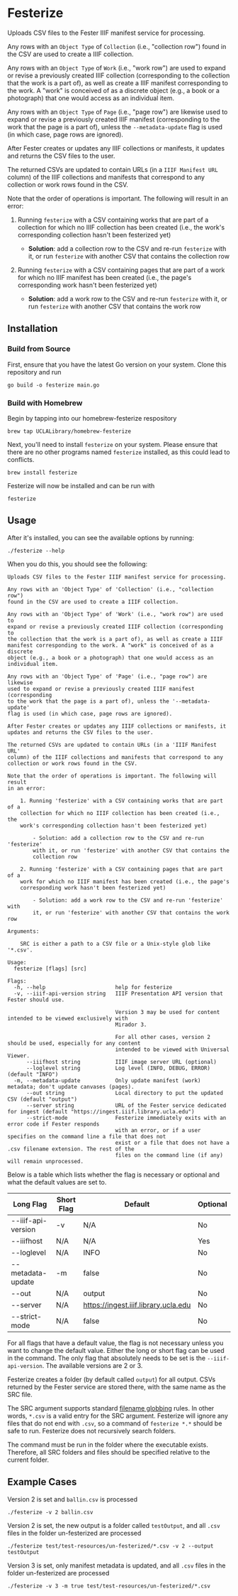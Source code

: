 # Festerize

Uploads CSV files to the Fester IIIF manifest service for processing.

Any rows with an `Object Type` of `Collection` (i.e., "collection row") found in the CSV are used to create a IIIF collection.

Any rows with an `Object Type` of `Work` (i.e., "work row") are used to expand or revise a previously created IIIF collection (corresponding to the collection that the work is a part of), as well as create a IIIF manifest corresponding to the work. A "work" is conceived of as a discrete object (e.g., a book or a photograph) that one would access as an individual item.

Any rows with an `Object Type` of `Page` (i.e., "page row") are likewise used to expand or revise a previously created IIIF manifest (corresponding to the work that the page is a part of), unless the `--metadata-update` flag is used (in which case, page rows are ignored).

After Fester creates or updates any IIIF collections or manifests, it updates and returns the CSV files to the user.

The returned CSVs are updated to contain URLs (in a `IIIF Manifest URL` column) of the IIIF collections and manifests that correspond to any collection or work rows found in the CSV.

Note that the order of operations is important. The following will result in an error:

1. Running `festerize` with a CSV containing works that are part of a collection for which no IIIF collection has been created (i.e., the work's corresponding collection hasn't been festerized yet)

    - **Solution**: add a collection row to the CSV and re-run `festerize` with it, or run `festerize` with another CSV that contains the collection row

1. Running `festerize` with a CSV containing pages that are part of a work for which no IIIF manifest has been created (i.e., the page's corresponding work hasn't been festerized yet)

    - **Solution**: add a work row to the CSV and re-run `festerize` with it, or run `festerize` with another CSV that contains the work row

## Installation

### Build from Source

First, ensure that you have the latest Go version on your system. Clone this repository and run 

    go build -o festerize main.go

### Build with Homebrew

Begin by tapping into our homebrew-festerize respository

    brew tap UCLALibrary/homebrew-festerize

Next, you'll need to install `festerize` on your system. Please ensure that there are no other programs named `festerize` installed, as this could lead to conflicts.

    brew install festerize

Festerize will now be installed and can be run with 
    
    festerize 

## Usage

After it's installed, you can see the available options by running:

    ./festerize --help

When you do this, you should see the following:

```
Uploads CSV files to the Fester IIIF manifest service for processing.

Any rows with an 'Object Type' of 'Collection' (i.e., "collection row")
found in the CSV are used to create a IIIF collection.

Any rows with an 'Object Type' of 'Work' (i.e., "work row") are used to
expand or revise a previously created IIIF collection (corresponding to
the collection that the work is a part of), as well as create a IIIF
manifest corresponding to the work. A "work" is conceived of as a discrete
object (e.g., a book or a photograph) that one would access as an
individual item.

Any rows with an 'Object Type' of 'Page' (i.e., "page row") are likewise
used to expand or revise a previously created IIIF manifest (corresponding
to the work that the page is a part of), unless the '--metadata-update'
flag is used (in which case, page rows are ignored).

After Fester creates or updates any IIIF collections or manifests, it
updates and returns the CSV files to the user.

The returned CSVs are updated to contain URLs (in a 'IIIF Manifest URL'
column) of the IIIF collections and manifests that correspond to any
collection or work rows found in the CSV.

Note that the order of operations is important. The following will result
in an error:

	1. Running 'festerize' with a CSV containing works that are part of a
	collection for which no IIIF collection has been created (i.e., the
	work's corresponding collection hasn't been festerized yet)

		- Solution: add a collection row to the CSV and re-run 'festerize'
		with it, or run 'festerize' with another CSV that contains the
		collection row

	2. Running 'festerize' with a CSV containing pages that are part of a
	work for which no IIIF manifest has been created (i.e., the page's
	corresponding work hasn't been festerized yet)

		- Solution: add a work row to the CSV and re-run 'festerize' with
		it, or run 'festerize' with another CSV that contains the work row

Arguments:

	SRC is either a path to a CSV file or a Unix-style glob like '*.csv'.

Usage:
  festerize [flags] [src]

Flags:
  -h, --help                      help for festerize
  -v, --iiif-api-version string   IIIF Presentation API version that Fester should use.
                                  
                                  Version 3 may be used for content intended to be viewed exclusively with
                                  Mirador 3.
                                  
                                  For all other cases, version 2 should be used, especially for any content
                                  intended to be viewed with Universal Viewer.
      --iiifhost string           IIIF image server URL (optional)
      --loglevel string           Log level (INFO, DEBUG, ERROR) (default "INFO")
  -m, --metadata-update           Only update manifest (work) metadata; don't update canvases (pages).
      --out string                Local directory to put the updated CSV (default "output")
      --server string             URL of the Fester service dedicated for ingest (default "https://ingest.iiif.library.ucla.edu")
      --strict-mode               Festerize immediately exits with an error code if Fester responds
                                  with an error, or if a user specifies on the command line a file that does not
                                  exist or a file that does not have a .csv filename extension. The rest of the
                                  files on the command line (if any) will remain unprocessed.
```

Below is a table which lists whether the flag is necessary or optional and what the default values are set to. 

| Long Flag         | Short Flag    | Default                                      | Optional   |
| ----------------- |-------------- | -------------------------------------------- |----------- |
| --iiif-api-version| -v            | N/A                                          | No         |
| --iiifhost        | N/A           | N/A                                          | Yes        |
| --loglevel        | N/A           | INFO                                         | No         |
| --metadata-update | -m            | false                                        | No         |
| --out             | N/A           | output                                       | No         |
| --server          | N/A           | <https://ingest.iiif.library.ucla.edu>       | No         |
| --strict-mode     | N/A           | false                                        | No         |

For all flags that have a default value, the flag is not necessary unless you want to change the default value. Either the long or short flag can be used in the command. The only flag that absolutely needs to be set is the `--iiif-api-version`. The available versions are 2 or 3. 

Festerize creates a folder (by default called `output`) for all output. CSVs returned by the Fester service are stored there, with the same name as the SRC file. 

The SRC argument supports standard [filename globbing](https://en.wikipedia.org/wiki/Glob_(programming)) rules. In other words, `*.csv` is a valid entry for the SRC argument. Festerize will ignore any files that do not end with `.csv`, so a command of `festerize *.*` should be safe to run. Festerize does not recursively search folders. 

The command must be run in the folder where the executable exists. Therefore, all SRC folders and files should be specified relative to the current folder.

## Example Cases

Version 2 is set and `ballin.csv` is processed
    
    ./festerize -v 2 ballin.csv

Version 2 is set, the new output is a folder called `testOutput`, and all `.csv` files in the folder un-festerized are processed
    
    ./festerize test/test-resources/un-festerized/*.csv -v 2 --output testOutput

Version 3 is set, only manifest metadata is updated, and all `.csv` files in the folder un-festerized are processed

    ./festerize -v 3 -m true test/test-resources/un-festerized/*.csv

